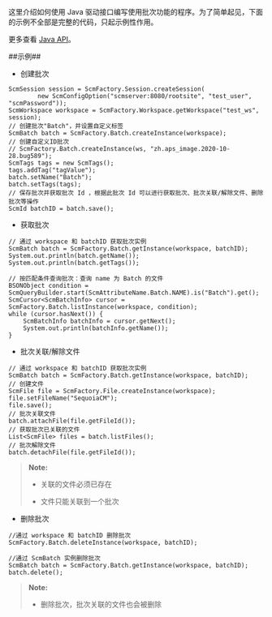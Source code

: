 这里介绍如何使用 Java 驱动接口编写使用批次功能的程序。为了简单起见，下面的示例不全部是完整的代码，只起示例性作用。 
    
更多查看 [Java API][java_api]。


##示例##
* 创建批次

```lang-javascript
ScmSession session = ScmFactory.Session.createSession(
        new ScmConfigOption("scmserver:8080/rootsite", "test_user", "scmPassword"));
ScmWorkspace workspace = ScmFactory.Workspace.getWorkspace("test_ws", session);
// 创建批次"Batch"，并设置自定义标签
ScmBatch batch = ScmFactory.Batch.createInstance(workspace);
// 创建自定义ID批次
// ScmFactory.Batch.createInstance(ws, "zh.aps_image.2020-10-28.bug589");
ScmTags tags = new ScmTags();
tags.addTag("tagValue");
batch.setName("Batch");
batch.setTags(tags);
// 保存批次并获取批次 Id ，根据此批次 Id 可以进行获取批次、批次关联/解除文件、删除批次等操作
ScmId batchID = batch.save();
```

* 获取批次

```lang-javascript 
// 通过 workspace 和 batchID 获取批次实例
ScmBatch batch = ScmFactory.Batch.getInstance(workspace, batchID);
System.out.println(batch.getName());
System.out.println(batch.getTags());

// 按匹配条件查询批次：查询 name 为 Batch 的文件
BSONObject condition = ScmQueryBuilder.start(ScmAttributeName.Batch.NAME).is("Batch").get();
ScmCursor<ScmBatchInfo> cursor = ScmFactory.Batch.listInstance(workspace, condition);
while (cursor.hasNext()) {
    ScmBatchInfo batchInfo = cursor.getNext();
    System.out.println(batchInfo.getName());
}
```

* 批次关联/解除文件

```lang-javascript
// 通过 workspace 和 batchID 获取批次实例
ScmBatch batch = ScmFactory.Batch.getInstance(workspace, batchID);
// 创建文件
ScmFile file = ScmFactory.File.createInstance(workspace);
file.setFileName("SequoiaCM");
file.save();
// 批次关联文件
batch.attachFile(file.getFileId());
// 获取批次已关联的文件
List<ScmFile> files = batch.listFiles();
// 批次解除文件
batch.detachFile(file.getFileId());
```
>  **Note:**
>
>  * 关联的文件必须已存在
>  
>  * 文件只能关联到一个批次

* 删除批次

```lang-javascript 
//通过 workspace 和 batchID 删除批次
ScmFactory.Batch.deleteInstance(workspace, batchID);

//通过 ScmBatch 实例删除批次
ScmBatch batch = ScmFactory.Batch.getInstance(workspace, batchID);
batch.delete();
```
>  **Note:**
>
>  * 删除批次，批次关联的文件也会被删除

[java_api]:api/java/html/index.html
